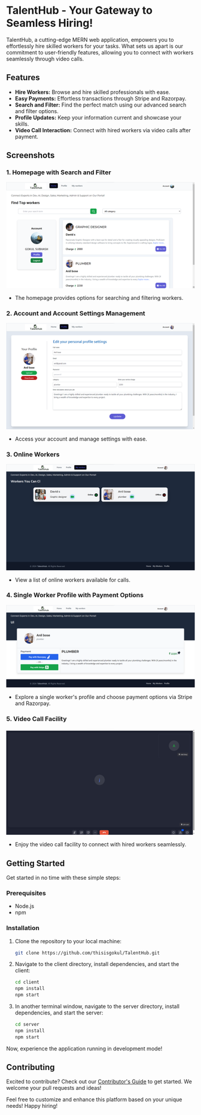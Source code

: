 # TalentHub - Your Gateway to Seamless Hiring!

TalentHub, a cutting-edge MERN web application, empowers you to effortlessly hire skilled workers for your tasks. What sets us apart is our commitment to user-friendly features, allowing you to connect with workers seamlessly through video calls.

## Features

- **Hire Workers:** Browse and hire skilled professionals with ease.
- **Easy Payments:** Effortless transactions through Stripe and Razorpay.
- **Search and Filter:** Find the perfect match using our advanced search and filter options.
- **Profile Updates:** Keep your information current and showcase your skills.
- **Video Call Interaction:** Connect with hired workers via video calls after payment.

## Screenshots

### 1. Homepage with Search and Filter

![Homepage](client/src/assets/screenshots/img1.png)

- The homepage provides options for searching and filtering workers.

### 2. Account and Account Settings Management

![Account Management](client/src/assets/screenshots/img22.png)

- Access your account and manage settings with ease.

### 3. Online Workers

![Online Workers](client/src/assets/screenshots/img3.png)

- View a list of online workers available for calls.

### 4. Single Worker Profile with Payment Options

![Worker Profile](client/src/assets/screenshots/img4.png)

- Explore a single worker's profile and choose payment options via Stripe and Razorpay.

### 5. Video Call Facility

![Video Call](client/src/assets/screenshots/img5.png)

- Enjoy the video call facility to connect with hired workers seamlessly.

  

## Getting Started

Get started in no time with these simple steps:

### Prerequisites

- Node.js
- npm

### Installation

1. Clone the repository to your local machine:

    ```bash
   git clone https://github.com/thisisgokul/TalentHub.git
    ```

2. Navigate to the client directory, install dependencies, and start the client:

    ```bash
    cd client
    npm install
    npm start
    ```

3. In another terminal window, navigate to the server directory, install dependencies, and start the server:

    ```bash
    cd server
    npm install
    npm start
    ```

Now, experience the application running in development mode!

## Contributing

Excited to contribute? Check out our [Contributor's Guide](CONTRIBUTING.md) to get started. We welcome your pull requests and ideas!

Feel free to customize and enhance this platform based on your unique needs! Happy hiring!
